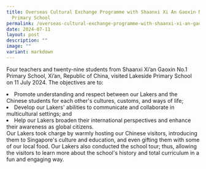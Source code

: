 ```yaml
---
title: Overseas Cultural Exchange Programme with Shaanxi Xi An Gaoxin No1
  Primary School
permalink: /overseas-cultural-exchange-programme-with-shaanxi-xi-an-gaoxin-no1-primary-school/
date: 2024-07-11
layout: post
description: ""
image: ""
variant: markdown
---
```

Four teachers and twenty-nine students from Shaanxi Xi’an Gaoxin No.1 Primary School, Xi’an,
Republic of China, visited Lakeside Primary School on 11 July 2024. The objectives are to:
<li>Promote understanding and respect between our Lakers and the Chinese students for each
other's cultures, customs, and ways of life;</li>
<li>Develop our Lakers' abilities to communicate and collaborate in multicultural settings; and</li>
<li>Help our Lakers broaden their international perspectives and enhance their awareness as global citizens.</li>
Our Lakers took charge by warmly hosting our Chinese visitors, introducing them to Singapore's
culture and education, and even gifting them with some of our local food. Our Lakers also
conducted the school tour; thus, allowing the visitors to learn more about the school's history
and total curriculum in a fun and engaging way.
<br><br>